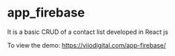 # app_firebase
It is a basic CRUD of a contact list developed in React js

To view the demo: https://viiodigital.com/app-firebase/
